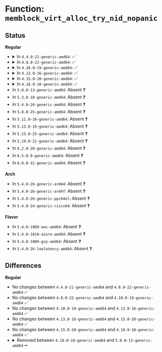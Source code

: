 # Function: <code>memblock_virt_alloc_try_nid_nopanic</code>

## Status
<b>Regular</b>
<ul>
<li>
<details>
<summary>In <code>4.4.0-21-generic-amd64</code>: ✅</summary>

```c
void * memblock_virt_alloc_try_nid_nopanic(phys_addr_t size, phys_addr_t align, phys_addr_t min_addr, phys_addr_t max_addr, int nid)
```

```json
{
  "name": "memblock_virt_alloc_try_nid_nopanic",
  "collision_type": "Unique Global",
  "inline_type": "No",
  "funcs": [
    {
      "addr": 18446744071595144111,
      "name": "memblock_virt_alloc_try_nid_nopanic",
      "external": true,
      "loc": "mm/memblock.c:1337",
      "file": "mm/memblock.c",
      "inline": "seen, unknown",
      "caller_inline": [],
      "caller_func": [
        "kernel/printk/printk.c:setup_log_buf",
        "mm/page_alloc.c:alloc_large_system_hash",
        "mm/percpu.c:pcpu_alloc_alloc_info",
        "mm/percpu.c:pcpu_embed_first_chunk",
        "mm/hugetlb.c:alloc_bootmem_huge_page",
        "lib/swiotlb.c:swiotlb_init_with_tbl",
        "lib/swiotlb.c:swiotlb_init"
      ]
    }
  ],
  "symbols": [
    {
      "addr": 18446744071595144111,
      "name": "memblock_virt_alloc_try_nid_nopanic",
      "section": ".init.text",
      "bind": "STB_GLOBAL",
      "size": 106
    }
  ]
}
```
</details>
</li>
<li>
<details>
<summary>In <code>4.8.0-22-generic-amd64</code>: ✅</summary>

```c
void * memblock_virt_alloc_try_nid_nopanic(phys_addr_t size, phys_addr_t align, phys_addr_t min_addr, phys_addr_t max_addr, int nid)
```

```json
{
  "name": "memblock_virt_alloc_try_nid_nopanic",
  "collision_type": "Unique Global",
  "inline_type": "No",
  "funcs": [
    {
      "addr": 18446744071595315187,
      "name": "memblock_virt_alloc_try_nid_nopanic",
      "external": true,
      "loc": "mm/memblock.c:1338",
      "file": "mm/memblock.c",
      "inline": "seen, unknown",
      "caller_inline": [],
      "caller_func": [
        "kernel/printk/printk.c:setup_log_buf",
        "mm/page_alloc.c:alloc_large_system_hash",
        "mm/percpu.c:pcpu_embed_first_chunk",
        "mm/percpu.c:pcpu_alloc_alloc_info",
        "mm/hugetlb.c:alloc_bootmem_huge_page",
        "lib/swiotlb.c:swiotlb_init",
        "lib/swiotlb.c:swiotlb_init_with_tbl"
      ]
    }
  ],
  "symbols": [
    {
      "addr": 18446744071595315187,
      "name": "memblock_virt_alloc_try_nid_nopanic",
      "section": ".init.text",
      "bind": "STB_GLOBAL",
      "size": 106
    }
  ]
}
```
</details>
</li>
<li>
<details>
<summary>In <code>4.10.0-19-generic-amd64</code>: ✅</summary>

```c
void * memblock_virt_alloc_try_nid_nopanic(phys_addr_t size, phys_addr_t align, phys_addr_t min_addr, phys_addr_t max_addr, int nid)
```

```json
{
  "name": "memblock_virt_alloc_try_nid_nopanic",
  "collision_type": "Unique Global",
  "inline_type": "No",
  "funcs": [
    {
      "addr": 18446744071595563482,
      "name": "memblock_virt_alloc_try_nid_nopanic",
      "external": true,
      "loc": "mm/memblock.c:1338",
      "file": "mm/memblock.c",
      "inline": "seen, unknown",
      "caller_inline": [],
      "caller_func": [
        "kernel/printk/printk.c:setup_log_buf",
        "mm/page_alloc.c:alloc_large_system_hash",
        "mm/percpu.c:pcpu_embed_first_chunk",
        "mm/percpu.c:pcpu_alloc_alloc_info",
        "mm/hugetlb.c:alloc_bootmem_huge_page",
        "lib/swiotlb.c:swiotlb_init",
        "lib/swiotlb.c:swiotlb_init_with_tbl"
      ]
    }
  ],
  "symbols": [
    {
      "addr": 18446744071595563482,
      "name": "memblock_virt_alloc_try_nid_nopanic",
      "section": ".init.text",
      "bind": "STB_GLOBAL",
      "size": 106
    }
  ]
}
```
</details>
</li>
<li>
<details>
<summary>In <code>4.13.0-16-generic-amd64</code>: ✅</summary>

```c
void * memblock_virt_alloc_try_nid_nopanic(phys_addr_t size, phys_addr_t align, phys_addr_t min_addr, phys_addr_t max_addr, int nid)
```

```json
{
  "name": "memblock_virt_alloc_try_nid_nopanic",
  "collision_type": "Unique Global",
  "inline_type": "No",
  "funcs": [
    {
      "addr": 18446744071596490310,
      "name": "memblock_virt_alloc_try_nid_nopanic",
      "external": true,
      "loc": "mm/memblock.c:1360",
      "file": "mm/memblock.c",
      "inline": "seen, unknown",
      "caller_inline": [],
      "caller_func": [
        "kernel/printk/printk.c:setup_log_buf",
        "mm/page_alloc.c:alloc_large_system_hash",
        "mm/percpu.c:pcpu_embed_first_chunk",
        "mm/percpu.c:pcpu_alloc_alloc_info",
        "mm/hugetlb.c:alloc_bootmem_huge_page",
        "lib/swiotlb.c:swiotlb_init",
        "lib/swiotlb.c:swiotlb_init_with_tbl"
      ]
    }
  ],
  "symbols": [
    {
      "addr": 18446744071596490310,
      "name": "memblock_virt_alloc_try_nid_nopanic",
      "section": ".init.text",
      "bind": "STB_GLOBAL",
      "size": 111
    }
  ]
}
```
</details>
</li>
<li>
<details>
<summary>In <code>4.15.0-20-generic-amd64</code>: ✅</summary>

```c
void * memblock_virt_alloc_try_nid_nopanic(phys_addr_t size, phys_addr_t align, phys_addr_t min_addr, phys_addr_t max_addr, int nid)
```

```json
{
  "name": "memblock_virt_alloc_try_nid_nopanic",
  "collision_type": "Unique Global",
  "inline_type": "No",
  "funcs": [
    {
      "addr": 18446744071602817220,
      "name": "memblock_virt_alloc_try_nid_nopanic",
      "external": true,
      "loc": "mm/memblock.c:1370",
      "file": "mm/memblock.c",
      "inline": "seen, unknown",
      "caller_inline": [],
      "caller_func": [
        "kernel/printk/printk.c:setup_log_buf",
        "mm/page_alloc.c:alloc_large_system_hash",
        "mm/percpu.c:pcpu_embed_first_chunk",
        "mm/percpu.c:pcpu_alloc_alloc_info",
        "mm/hugetlb.c:__alloc_bootmem_huge_page",
        "lib/swiotlb.c:swiotlb_init",
        "lib/swiotlb.c:swiotlb_init_with_tbl"
      ]
    }
  ],
  "symbols": [
    {
      "addr": 18446744071602817220,
      "name": "memblock_virt_alloc_try_nid_nopanic",
      "section": ".init.text",
      "bind": "STB_GLOBAL",
      "size": 132
    }
  ]
}
```
</details>
</li>
<li>
<details>
<summary>In <code>4.18.0-10-generic-amd64</code>: ✅</summary>

```c
void * memblock_virt_alloc_try_nid_nopanic(phys_addr_t size, phys_addr_t align, phys_addr_t min_addr, phys_addr_t max_addr, int nid)
```

```json
{
  "name": "memblock_virt_alloc_try_nid_nopanic",
  "collision_type": "Unique Global",
  "inline_type": "No",
  "funcs": [
    {
      "addr": 18446744071602990595,
      "name": "memblock_virt_alloc_try_nid_nopanic",
      "external": true,
      "loc": "mm/memblock.c:1379",
      "file": "mm/memblock.c",
      "inline": "seen, unknown",
      "caller_inline": [],
      "caller_func": [
        "kernel/printk/printk.c:setup_log_buf",
        "kernel/dma/swiotlb.c:swiotlb_init",
        "kernel/dma/swiotlb.c:swiotlb_init_with_tbl",
        "mm/page_alloc.c:alloc_large_system_hash",
        "mm/percpu.c:pcpu_embed_first_chunk",
        "mm/percpu.c:pcpu_alloc_alloc_info",
        "mm/hugetlb.c:__alloc_bootmem_huge_page",
        "mm/sparse.c:sparse_early_usemaps_alloc_node"
      ]
    }
  ],
  "symbols": [
    {
      "addr": 18446744071602990595,
      "name": "memblock_virt_alloc_try_nid_nopanic",
      "section": ".init.text",
      "bind": "STB_GLOBAL",
      "size": 132
    }
  ]
}
```
</details>
</li>
<li>
In <code>5.0.0-13-generic-amd64</code>: Absent ❓
</li>
<li>
In <code>5.3.0-18-generic-amd64</code>: Absent ❓
</li>
<li>
In <code>5.4.0-26-generic-amd64</code>: Absent ❓
</li>
<li>
In <code>5.8.0-25-generic-amd64</code>: Absent ❓
</li>
<li>
In <code>5.11.0-16-generic-amd64</code>: Absent ❓
</li>
<li>
In <code>5.13.0-19-generic-amd64</code>: Absent ❓
</li>
<li>
In <code>5.15.0-25-generic-amd64</code>: Absent ❓
</li>
<li>
In <code>5.19.0-21-generic-amd64</code>: Absent ❓
</li>
<li>
In <code>6.2.0-20-generic-amd64</code>: Absent ❓
</li>
<li>
In <code>6.5.0-9-generic-amd64</code>: Absent ❓
</li>
<li>
In <code>6.8.0-31-generic-amd64</code>: Absent ❓
</li>
</ul>
<b>Arch</b>
<ul>
<li>
In <code>5.4.0-26-generic-arm64</code>: Absent ❓
</li>
<li>
In <code>5.4.0-26-generic-armhf</code>: Absent ❓
</li>
<li>
In <code>5.4.0-26-generic-ppc64el</code>: Absent ❓
</li>
<li>
In <code>5.4.0-24-generic-riscv64</code>: Absent ❓
</li>
</ul>
<b>Flavor</b>
<ul>
<li>
In <code>5.4.0-1009-aws-amd64</code>: Absent ❓
</li>
<li>
In <code>5.4.0-1010-azure-amd64</code>: Absent ❓
</li>
<li>
In <code>5.4.0-1009-gcp-amd64</code>: Absent ❓
</li>
<li>
In <code>5.4.0-26-lowlatency-amd64</code>: Absent ❓
</li>
</ul>

## Differences
<b>Regular</b>
<ul>
<li>
No changes between <code>4.4.0-21-generic-amd64</code> and <code>4.8.0-22-generic-amd64</code> ✅
</li>
<li>
No changes between <code>4.8.0-22-generic-amd64</code> and <code>4.10.0-19-generic-amd64</code> ✅
</li>
<li>
No changes between <code>4.10.0-19-generic-amd64</code> and <code>4.13.0-16-generic-amd64</code> ✅
</li>
<li>
No changes between <code>4.13.0-16-generic-amd64</code> and <code>4.15.0-20-generic-amd64</code> ✅
</li>
<li>
No changes between <code>4.15.0-20-generic-amd64</code> and <code>4.18.0-10-generic-amd64</code> ✅
</li>
<li>
<details>
<summary>Removed between <code>4.18.0-10-generic-amd64</code> and <code>5.0.0-13-generic-amd64</code> ➖</summary>

```c
void * memblock_virt_alloc_try_nid_nopanic(phys_addr_t size, phys_addr_t align, phys_addr_t min_addr, phys_addr_t max_addr, int nid)
```
</details>
</li>
</ul>

